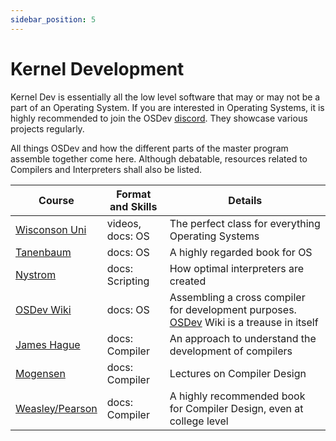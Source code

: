 ```yaml
---
sidebar_position: 5
---
```


# Kernel Development

Kernel Dev is essentially all the low level software that may or may not be a part of an Operating System. If you are interested in Operating Systems, it is highly recommended to join the OSDev [discord](https://discord.gg/osdev). They showcase various projects regularly.

All things OSDev and how the different parts of the master program assemble together come here. Although debatable, resources related to Compilers and Interpreters shall also be listed.

| Course | Format and Skills | Details |
|--------|-------------------|---------|
| [Wisconson Uni](https://pages.cs.wisc.edu/~remzi/Classes/537/Spring2018/Discussion/videos.html) | videos, docs: OS | The perfect class for everything Operating Systems |
| [Tanenbaum](https://1lib.in/book/11020920/f01784) | docs: OS | A highly regarded book for OS |
| [Nystrom](https://craftinginterpreters.com/) | docs: Scripting | How optimal interpreters are created |
| [OSDev Wiki](https://wiki.osdev.org/GCC_Cross-Compiler) | docs: OS | Assembling a cross compiler for development purposes. [OSDev](https://wiki.osdev.org) Wiki is a treause in itself |
| [James Hague](https://prog21.dadgum.com/30.html) | docs: Compiler | An approach to understand the development of compilers |
| [Mogensen](http://hjemmesider.diku.dk/~torbenm/Basics/) | docs: Compiler | Lectures on Compiler Design |
| [Weasley/Pearson](https://1lib.in/book/437074/c749ed) | docs: Compiler | A highly recommended book for Compiler Design, even at college level |
